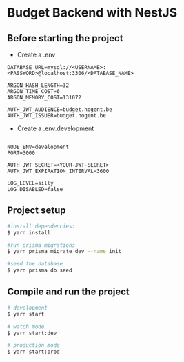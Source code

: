 # Budget Backend with NestJS

## Before starting the project
- Create a .env
``` 
DATABASE_URL=mysql://<USERNAME>:<PASSWORD>@localhost:3306/<DATABASE_NAME>

ARGON_HASH_LENGTH=32
ARGON_TIME_COST=6
ARGON_MEMORY_COST=131072

AUTH_JWT_AUDIENCE=budget.hogent.be
AUTH_JWT_ISSUER=budget.hogent.be

```
- Create a .env.development
```

NODE_ENV=development
PORT=3000

AUTH_JWT_SECRET=<YOUR-JWT-SECRET>
AUTH_JWT_EXPIRATION_INTERVAL=3600

LOG_LEVEL=silly
LOG_DISABLED=false

```

## Project setup

```bash
#install dependencies:
$ yarn install

#run prisma migrations
$ yarn prisma migrate dev --name init

#seed the database
$ yarn prisma db seed
```

## Compile and run the project

```bash
# development
$ yarn start

# watch mode
$ yarn start:dev

# production mode
$ yarn start:prod
```

